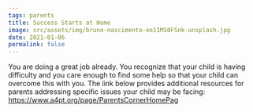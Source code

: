 ```yaml
---
tags: parents
title: Success Starts at Home
image: src/assets/img/bruno-nascimento-eo11MS0FSnk-unsplash.jpg
date: 2021-01-06
permalink: false
---
```

You are doing a great job already. You recognize that your child is having difficulty and you care enough to find
some help so that your child can overcome this with you. The link below provides additional resources for parents
addressing specific issues your child may be facing:
<a href="https://www.a4pt.org/page/ParentsCornerHomePag" aria-label="Association for Play Therapy Resources">https://www.a4pt.org/page/ParentsCornerHomePag</a>
